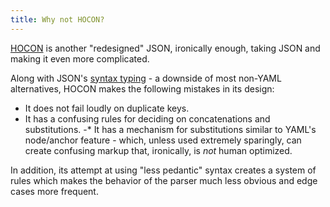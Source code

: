 ```yaml
---
title: Why not HOCON?
---
```


[HOCON](https://github.com/typesafehub/config/blob/master/HOCON.md) is another "redesigned" JSON, ironically enough, taking JSON and making it even more complicated.

Along with JSON's [syntax typing](../../why/syntax-typing-bad) - a downside of most non-YAML alternatives, HOCON makes the following mistakes in its design:

- It does not fail loudly on duplicate keys.
- It has a confusing rules for deciding on concatenations and substitutions.
-* It has a mechanism for substitutions similar to YAML's node/anchor feature - which, unless used extremely sparingly, can create confusing markup that, ironically, is *not* human optimized.

In addition, its attempt at using "less pedantic" syntax creates a system of rules which makes the behavior of the parser much less obvious and edge cases more frequent.
